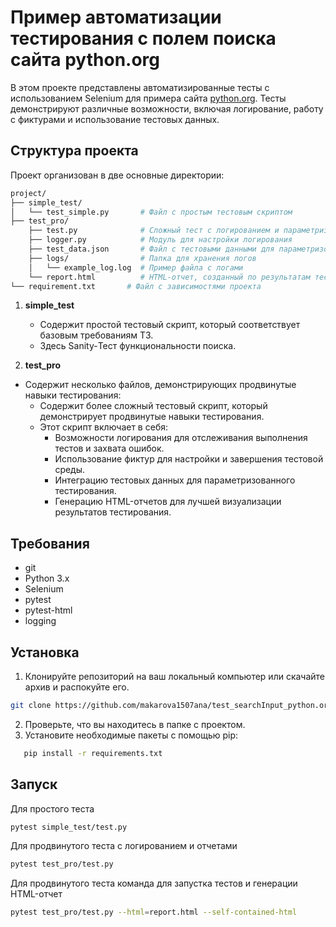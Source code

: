 # Пример автоматизации тестирования с полем поиска сайта python.org

В этом проекте представлены автоматизированные тесты с использованием Selenium для примера сайта [python.org](https://www.python.org/). Тесты демонстрируют различные возможности, включая логирование, работу с фиктурами и использование тестовых данных.

## Структура проекта

Проект организован в две основные директории:
```bash
project/
├── simple_test/
│   └── test_simple.py       # Файл с простым тестовым скриптом
├── test_pro/
    ├── test.py              # Сложный тест с логированием и параметризованным тестированием
    ├── logger.py            # Модуль для настройки логирования
    ├── test_data.json       # Файл с тестовыми данными для параметризованного тестирования
    ├── logs/                # Папка для хранения логов
    │   └── example_log.log  # Пример файла с логами
    └── report.html          # HTML-отчет, созданный по результатам тестирования
└── requirement.txt       # Файл с зависимостями проекта
```

1. **simple_test**
   - Содержит простой тестовый скрипт, который соответствует базовым требованиям ТЗ.
   - Здесь Sanity-Тест функциональности поиска.

2. **test_pro**
 - Содержит несколько файлов, демонстрирующих продвинутые навыки тестирования:
   - Содержит более сложный тестовый скрипт, который демонстрирует продвинутые навыки тестирования.
   - Этот скрипт включает в себя:
     - Возможности логирования для отслеживания выполнения тестов и захвата ошибок.
     - Использование фиктур для настройки и завершения тестовой среды.
     - Интеграцию тестовых данных для параметризованного тестирования.
     - Генерацию HTML-отчетов для лучшей визуализации результатов тестирования.

## Требования
- git
- Python 3.x
- Selenium
- pytest
- pytest-html 
- logging 

## Установка

1. Клонируйте репозиторий на ваш локальный компьютер или скачайте архив и распокуйте его.
```bash
git clone https://github.com/makarova1507ana/test_searchInput_python.org.git
```
2. Проверьте, что вы находитесь в папке с проектом.
3. Установите необходимые пакеты с помощью pip:
```bash
   pip install -r requirements.txt
```


## Запуск
Для простого теста
```bash
pytest simple_test/test.py 
```
Для продвинутого теста с логированием и отчетами
```bash
pytest test_pro/test.py
```
 Для продвинутого теста команда для запустка тестов и генерации HTML-отчет
```bash
pytest test_pro/test.py --html=report.html --self-contained-html 
  ```
